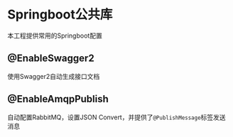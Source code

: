 # Springboot公共库
本工程提供常用的Springboot配置
## @EnableSwagger2
使用Swagger2自动生成接口文档
## @EnableAmqpPublish
自动配置RabbitMQ，设置JSON Convert，并提供了`@PublishMessage`标签发送消息
